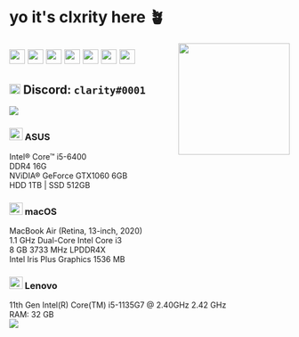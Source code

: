 # yo it's clxrity here 🪴
<img align='right' src='https://imgur.com/NRSH6Q5.gif' width='200'>

<img src="https://imgur.com/ZaBOVGL.png" width="28" height="26" aria-hidden="true">  <a href="https://twitter.com/yourclxrity" title="@yourclxrity"><img src="https://imgur.com/ByWIoDe.png" width="28" height="26" aria-hidden="true"></a> <a href="https://instagram.com/mjxnglin" title="@mjxnglin"><img src="https://imgur.com/XLnUh3i.png" width="28" height="26" aria-hidden="true"></a> <a href="https://soundcloud.com/clxrityy" title="@clxrityy"><img src="https://imgur.com/ZdvfWsi.png" width="28" height="26" aria-hidden="true"></a> <a href="https://open.spotify.com/user/mjanglin" title="@mjanglin"><img src="https://imgur.com/dGRMUW1.png" width="28" height="26" aria-hidden="true"></a> <a href="https://steamcommunity.com/id/clxrity/" title="@clxrity"><img src="https://imgur.com/rM25ANu.png" width="28" height="26" aria-hidden="true"></a>  <img src="https://imgur.com/ZaBOVGL.png" width="28" height="26" aria-hidden="true">
---
<img src="https://imgur.com/Lf8uBi8.png" width="20" height="18" aria-hidden="true"> Discord: `clarity#0001`
---
<img align='center' src='https://imgur.com/XTJgAvK.gif'>
<h3><a><img src="https://imgur.com/nLYB3Up.png" width="24" height="22" aria-hidden="true"></a> ASUS</h2><div>
Intel® Core™ i5-6400 <div>
DDR4 16G <div>
NViDIA® GeForce GTX1060 6GB <div>
HDD 1TB | SSD 512GB
<div>
<div>
<h3><a><img src="https://imgur.com/RLAWhYo.png" width="24" height="22" aria-hidden="true"></a> macOS</h2><div>
<div>
MacBook Air (Retina, 13-inch, 2020) <div>
1.1 GHz Dual-Core Intel Core i3 <div>
8 GB 3733 MHz LPDDR4X <div>
Intel Iris Plus Graphics 1536 MB
<div>
  <h3><a><img src="https://imgur.com/J8iL9Cp.png" width="24" height="22" aria-hidden="true"></a> Lenovo</h3><div>
11th Gen Intel(R) Core(TM) i5-1135G7 @ 2.40GHz 2.42 GHz<div>
RAM: 32 GB
<div>
<img align='bottom' src='https://imgur.com/XTJgAvK.gif'>
